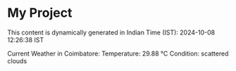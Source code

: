 # My Project

This content is dynamically generated in Indian Time (IST): 2024-10-08 12:26:38 IST


Current Weather in Coimbatore:
Temperature: 29.88 °C
Condition: scattered clouds
